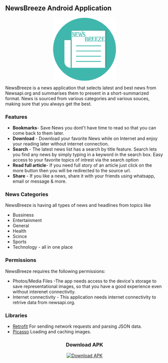 ## NewsBreeze Android Application
<p align="center">
<img align="center" alt="logo" width="200px" height="200px" src="app/src/main/res/mipmap-xhdpi/app_icon.png" /></p>
NewsBreeze is a news application that selects latest and best news from Newsapi.org and summarises them to present in a short-summarized format. News is sourced from various categories and various souces, making sure that you always get the best.

### Features

- **Bookmarks**- Save News you dont't have time to read so that you can come back to them later.
- **Download**  - Download your favorite News while on Internet and enjoy your reading later without internet connection.
- **Search**    -  The latest news list has a search by title feature. Search lets you find any news by simply typing in a keyword in the search box. Easy access to your favorite topics of intrest via the search option
- **Read full article**- If you need full story of an article just click on the more button then you will be redirected to the source url.
- **Share**   - If you like a news, share it with your friends using whatsapp, email or message & more.


### News Categories
   NewsBreeze is having all types of news and headlines from topics like 
   - Bussiness
   - Entertainment
   - General
   - Health
   - Scince
   - Sports
   - Technology - all in one place

### Permissions
NewsBreeze requires the following permissions:
- Photos/Media Files    -The app needs access to the device's storage to save representational images, so that you have a good experience even without interenet connectivity.
- Internet connectivity - This application needs internet connectivity to retrive data from newsapi.org.

### Libraries
- [Retrofit](http://square.github.io/retrofit/) For sending network requests and parsing JSON data.
- [Picasso](https://square.github.io/picasso/) Loading and caching images.


<h3 align="center">Download APK</h3>
<p align="center">
<a href='https://github.com/dhaneshchappidi/NewsBreeze/raw/master/app-release.apk'><img alt='Download APK' width="100px" height="100px" src='https://www.oiml.org/en/ressources/icons/download-button.jpg/image'/></a>
</p></a>


